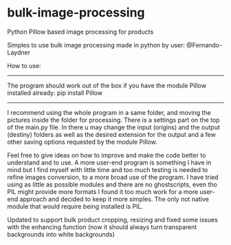 # bulk-image-processing
Python Pillow based image processing for products

Simples to use bulk image processing made in python by user: @Fernando-Laydner 

How to use:
*******************************************************************************************************
The program should work out of the box if you have the module Pillow installed already: pip install Pillow
*******************************************************************************************************
I recommend using the whole program in a same folder, and moving the pictures inside the folder for processing. 
There is a settings part on the top of the main.py file. In there u may change the input (origins) and the output (destiny) folders as well as the desired extension for the output and a few other saving options requested by  the module Pillow.

Feel free to give ideas on how to improve and make the code better to understand and to use. 
A more user-end program is something I have in mind but I find myself with little time and too much testing is needed to refine images conversion, to a more broad use of the program. 
I have tried using as little as possible modules and there are no ghostscripts, even tho PIL might provide more formats I found it too much work for a more user-end approach and decided to keep it more simples. The only not native module that would require being installed is PIL.

Updated to support bulk product cropping, resizing and fixed some issues with the enhancing function (now it should always turn transparent backgrounds into white backgrounds)
